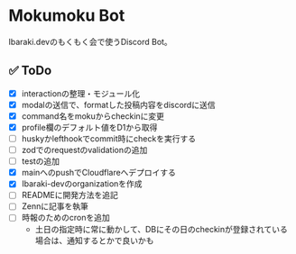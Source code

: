 # Mokumoku Bot

Ibaraki.devのもくもく会で使うDiscord Bot。

## ✅ ToDo

- [x] interactionの整理・モジュール化
- [x] modalの送信で、formatした投稿内容をdiscordに送信
- [x] command名をmokuからcheckinに変更
- [x] profile欄のデフォルト値をD1から取得
- [ ] huskyかlefthookでcommit時にcheckを実行する
- [ ] zodでのrequestのvalidationの追加
- [ ] testの追加
- [x] mainへのpushでCloudflareへデプロイする
- [x] Ibaraki-devのorganizationを作成
- [ ] READMEに開発方法を追記
- [ ] Zennに記事を執筆
- [ ] 時報のためのcronを追加
  - 土日の指定時に常に動かして、DBにその日のcheckinが登録されている場合は、通知するとかで良いかも
